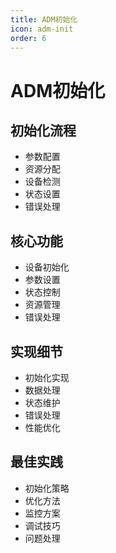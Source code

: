 ```yaml
---
title: ADM初始化
icon: adm-init
order: 6
---
```


# ADM初始化

## 初始化流程
- 参数配置
- 资源分配
- 设备检测
- 状态设置
- 错误处理

## 核心功能
- 设备初始化
- 参数设置
- 状态控制
- 资源管理
- 错误处理

## 实现细节
- 初始化实现
- 数据处理
- 状态维护
- 错误处理
- 性能优化

## 最佳实践
- 初始化策略
- 优化方法
- 监控方案
- 调试技巧
- 问题处理

